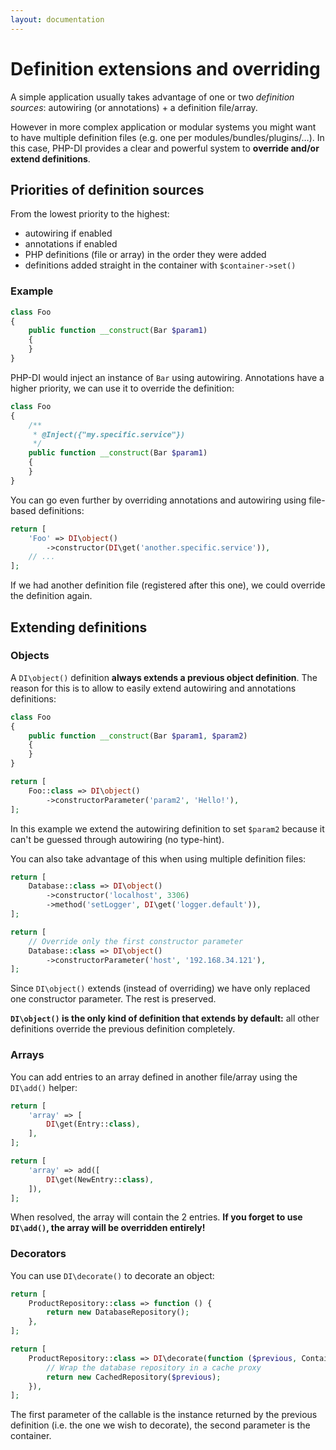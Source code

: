 ```yaml
---
layout: documentation
---
```


# Definition extensions and overriding

A simple application usually takes advantage of one or two *definition sources*: autowiring (or annotations) + a definition file/array.

However in more complex application or modular systems you might want to have multiple definition files (e.g. one per modules/bundles/plugins/…). In this case, PHP-DI provides a clear and powerful system to **override and/or extend definitions**.

## Priorities of definition sources

From the lowest priority to the highest:

- autowiring if enabled
- annotations if enabled
- PHP definitions (file or array) in the order they were added
- definitions added straight in the container with `$container->set()`

### Example

```php
class Foo
{
    public function __construct(Bar $param1)
    {
    }
}
```

PHP-DI would inject an instance of `Bar` using autowiring. Annotations have a higher priority, we can use it to override the definition:

```php
class Foo
{
    /**
     * @Inject({"my.specific.service"})
     */
    public function __construct(Bar $param1)
    {
    }
}
```

You can go even further by overriding annotations and autowiring using file-based definitions:

```php
return [
    'Foo' => DI\object()
        ->constructor(DI\get('another.specific.service')),
    // ...
];
```

If we had another definition file (registered after this one), we could override the definition again.

## Extending definitions

### Objects

A `DI\object()` definition **always extends a previous object definition**. The reason for this is to allow to easily extend autowiring and annotations definitions:

```php
class Foo
{
    public function __construct(Bar $param1, $param2)
    {
    }
}

return [
    Foo::class => DI\object()
        ->constructorParameter('param2', 'Hello!'),
];
```

In this example we extend the autowiring definition to set `$param2` because it can't be guessed through autowiring (no type-hint).

You can also take advantage of this when using multiple definition files:

```php
return [
    Database::class => DI\object()
        ->constructor('localhost', 3306)
        ->method('setLogger', DI\get('logger.default')),
];
```

```php
return [
    // Override only the first constructor parameter
    Database::class => DI\object()
        ->constructorParameter('host', '192.168.34.121'),
];
```

Since `DI\object()` extends (instead of overriding) we have only replaced one constructor parameter. The rest is preserved.

**`DI\object()` is the only kind of definition that extends by default:** all other definitions override the previous definition completely.

### Arrays

You can add entries to an array defined in another file/array using the `DI\add()` helper:

```php
return [
    'array' => [
        DI\get(Entry::class),
    ],
];
```

```php
return [
    'array' => add([
        DI\get(NewEntry::class),
    ]),
];
```

When resolved, the array will contain the 2 entries. **If you forget to use `DI\add()`, the array will be overridden entirely!**

### Decorators

You can use `DI\decorate()` to decorate an object:

```php
return [
    ProductRepository::class => function () {
        return new DatabaseRepository();
    },
];
```

```php
return [
    ProductRepository::class => DI\decorate(function ($previous, ContainerInterface $c) {
        // Wrap the database repository in a cache proxy
        return new CachedRepository($previous);
    }),
];
```

The first parameter of the callable is the instance returned by the previous definition (i.e. the one we wish to decorate), the second parameter is the container.
